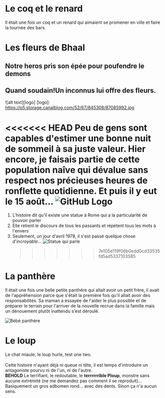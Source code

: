 # Le coq et le renard

Il était une fois un coq et un renard qui aimaient se promener en ville et faire la tournée des bars.


# Les fleurs de Bhaal

## Notre heros pris son épée pour poufendre le demons

## Quand soudain!Un inconnus lui offre des fleurs.

![alt text][logo]
[logo]: https://p5.storage.canalblog.com/52/67/845308/87085992.jpg

<<<<<<< HEAD
Peu de gens sont capables d'estimer une bonne nuit de sommeil à sa juste valeur. Hier encore, je faisais partie de cette population naîve qui dévalue sans respect nos précieuses heures de ronflette quotidienne.
Et puis il y eut le 15 août...
![GitHub Logo](homer.jpg)
=======

1. L'histoire dit qu'il existe une statue à Rome qui a la particularité de pouvoir parler
2. Elle retient le discours de tous les passants et répètent tous les mots à l'envers
3. Seulement, un jour d'avril 1978, il s'est passé quelque chose d'_incroyable_...
   ![Statue qui parle](http://img.over-blog-kiwi.com/300x300/1/41/70/69/20160214/ob_f803a4_la-statue-et-apple.JPG)
   > > > > > > > 7e105e119f06b0edd0cd33535fd5ad5337103585

# La panthère

Il était une fois une belle petite panthère qui allait avoir un petit frère, il avait de l'appréhension parce que s'était la première fois qu'il allait avoir des responsabilités. Sa maman a essayée de l'aider le plus possible et de préparer le terrain pour l'arriver de la nouvelle recrue dans la famille mais un dénouement plutôt inattendu s'est déroulé.

![Bébé panthère](https://media.giphy.com/media/Q30pCKrFLGeeA/giphy.gif)

# Le loup 
Le chat miaule, le loup hurle, test one two.
<br/>
<br/>Cette histoire n'ayant déjà ni queue ni tête, il est temps d'introduire un antagoniste pourvu ni de l'un, ni de l'autre. 
<br/> **BEHOLD** Le terrifiant, le redoutable, le **terrrrrrible Ploup**, monstre sans aucune extrémité (ne me demandez pas comment il se reproduit)... 
<br/>Basiquement un gros adbomen rond... avec des dents. Sinon ça n'a aucun sens. 
<br/>